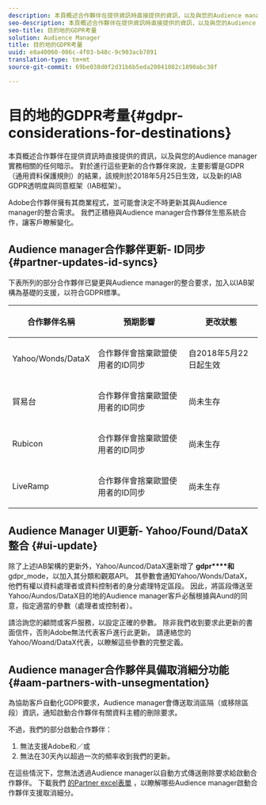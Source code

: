 ```yaml
---
description: 本頁概述合作夥伴在提供資訊時直接提供的資訊，以及與您的Audience manager實務相關的任何暗示。 對於進行這些更新的合作夥伴來說，主要影響是GDPR（通用資料保護規則）的結果，該規則於2018年5月25日生效，以及新的IAB GDPR透明度與同意框架（IAB框架）。
seo-description: 本頁概述合作夥伴在提供資訊時直接提供的資訊，以及與您的Audience manager實務相關的任何暗示。 對於進行這些更新的合作夥伴來說，主要影響是GDPR（通用資料保護規則）的結果，該規則於2018年5月25日生效，以及新的IAB GDPR透明度與同意框架（IAB框架）。
seo-title: 目的地的GDPR考量
solution: Audience Manager
title: 目的地的GDPR考量
uuid: e8a40060-086c-4f03-b48c-9c903acb7891
translation-type: tm+mt
source-git-commit: 69be038d0f2d31b6b5eda20041082c1890abc38f

---
```



# 目的地的GDPR考量{#gdpr-considerations-for-destinations}

本頁概述合作夥伴在提供資訊時直接提供的資訊，以及與您的Audience manager實務相關的任何暗示。 對於進行這些更新的合作夥伴來說，主要影響是GDPR（通用資料保護規則）的結果，該規則於2018年5月25日生效，以及新的IAB GDPR透明度與同意框架（IAB框架）。

Adobe合作夥伴擁有其商業程式，並可能會決定不時更新其與Audience manager的整合需求。 我們正積極與Audience manager合作夥伴生態系統合作，讓客戶瞭解變化。

## Audience manager合作夥伴更新- ID同步 {#partner-updates-id-syncs}

下表所列的部分合作夥伴已變更與Audience manager的整合要求，加入以IAB架構為基礎的支援，以符合GDPR標準。

<table id="table_335A470D4F10434E9CF587089FB54B0C"> 
 <thead> 
  <tr> 
   <th colname="col1" class="entry"> <p>合作夥伴名稱 </p> </th> 
   <th colname="col2" class="entry"> <p>預期影響 </p> </th> 
   <th colname="col3" class="entry"> <p>更改狀態 </p> </th> 
  </tr>
 </thead>
 <tbody> 
  <tr> 
   <td colname="col1"> <p>Yahoo/Wonds/DataX </p> </td> 
   <td colname="col2"> <p>合作夥伴會捨棄歐盟使用者的ID同步 </p> </td> 
   <td colname="col3"> <p>自2018年5月22日起生效 </p> </td> 
  </tr> 
  <tr> 
   <td colname="col1"> <p>貿易台 </p> </td> 
   <td colname="col2"> <p>合作夥伴會捨棄歐盟使用者的ID同步 </p> </td> 
   <td colname="col3"> <p>尚未生存 </p> </td> 
  </tr> 
  <tr> 
   <td colname="col1"> <p>Rubicon </p> </td> 
   <td colname="col2"> <p>合作夥伴會捨棄歐盟使用者的ID同步 </p> </td> 
   <td colname="col3"> <p>尚未生存 </p> </td> 
  </tr> 
  <tr> 
   <td colname="col1"> <p>LiveRamp </p> </td> 
   <td colname="col2"> <p>合作夥伴會捨棄歐盟使用者的ID同步 </p> </td> 
   <td colname="col3"> <p>尚未生存 </p> </td> 
  </tr> 
 </tbody> 
</table>

## Audience Manager UI更新- Yahoo/Found/DataX整合 {#ui-update}

除了上述IAB架構的更新外，Yahoo/Auncod/DataX還新增了 **gdpr****和** gdpr_mode，以加入其分類和觀眾API。 其參數會通知Yahoo/Wonds/DataX，他們有權以資料處理者或資料控制者的身分處理特定區段。 因此，將區段傳送至Yahoo/Aundos/DataX目的地的Audience manager客戶必鬚根據與Aund的同意，指定適當的參數（處理者或控制者）。

請洽詢您的顧問或客戶服務，以設定正確的參數。 除非我們收到要求此更新的書面信件，否則Adobe無法代表客戶進行此更新。 請連絡您的Yahoo/Woand/DataX代表，以瞭解這些參數的完整定義。

## Audience manager合作夥伴具備取消細分功能 {#aam-partners-with-unsegmentation}

為協助客戶自動化GDPR要求，Audience manager會傳送取消區隔（或移除區段）資訊，通知啟動合作夥伴有關資料主體的刪除要求。

不過，我們的部分啟動合作夥伴：

1. 無法支援Adobe和／或
1. 無法在30天內以超過一次的頻率收到我們的更新。

在這些情況下，您無法透過Audience manager以自動方式傳送刪除要求給啟動合作夥伴。 下載我們 [的Partner excel表單](/help/using/overview/aam-gdpr/assets/AAM-Partners-July2019.xlsx) ，以瞭解哪些Audience manager啟動合作夥伴支援取消細分。
